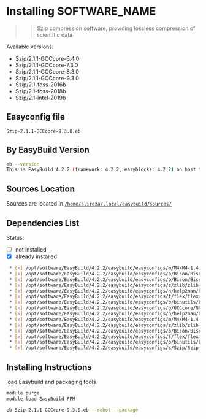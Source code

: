 # Installing SOFTWARE_NAME

>> Szip compression software, providing lossless compression of scientific data

Available versions:

* Szip/2.1.1-GCCcore-6.4.0
* Szip/2.1.1-GCCcore-7.3.0
* Szip/2.1.1-GCCcore-8.3.0
* Szip/2.1.1-GCCcore-9.3.0
* Szip/2.1-foss-2016b
* Szip/2.1-foss-2018b
* Szip/2.1-intel-2019b

## Easyconfig file

`Szip-2.1.1-GCCcore-9.3.0.eb`

## By EasyBuild Version

```bash
eb --version
This is EasyBuild 4.2.2 (framework: 4.2.2, easyblocks: 4.2.2) on host test1.nhpcc.iut.
```

## Sources Location

Sources are located in [`/home/alireza/.local/easybuild/sources/`](sftp://alireza@172.16.189.18/home/alireza/.local/easybuild)

## Dependencies List

Status:

* [ ] not installed
* [X] already installed

```bash
 * [x] /opt/software/EasyBuild/4.2.2/easybuild/easyconfigs/m/M4/M4-1.4.18.eb (module: M4/1.4.18)
 * [x] /opt/software/EasyBuild/4.2.2/easybuild/easyconfigs/b/Bison/Bison-3.5.3.eb (module: Bison/3.5.3)
 * [x] /opt/software/EasyBuild/4.2.2/easybuild/easyconfigs/b/Bison/Bison-3.3.2.eb (module: Bison/3.3.2)
 * [x] /opt/software/EasyBuild/4.2.2/easybuild/easyconfigs/z/zlib/zlib-1.2.11.eb (module: zlib/1.2.11)
 * [x] /opt/software/EasyBuild/4.2.2/easybuild/easyconfigs/h/help2man/help2man-1.47.4.eb (module: help2man/1.47.4)
 * [x] /opt/software/EasyBuild/4.2.2/easybuild/easyconfigs/f/flex/flex-2.6.4.eb (module: flex/2.6.4)
 * [x] /opt/software/EasyBuild/4.2.2/easybuild/easyconfigs/b/binutils/binutils-2.34.eb (module: binutils/2.34)
 * [x] /opt/software/EasyBuild/4.2.2/easybuild/easyconfigs/g/GCCcore/GCCcore-9.3.0.eb (module: GCCcore/9.3.0)
 * [x] /opt/software/EasyBuild/4.2.2/easybuild/easyconfigs/h/help2man/help2man-1.47.12-GCCcore-9.3.0.eb (module: help2man/1.47.12-GCCcore-9.3.0)
 * [x] /opt/software/EasyBuild/4.2.2/easybuild/easyconfigs/m/M4/M4-1.4.18-GCCcore-9.3.0.eb (module: M4/1.4.18-GCCcore-9.3.0)
 * [x] /opt/software/EasyBuild/4.2.2/easybuild/easyconfigs/z/zlib/zlib-1.2.11-GCCcore-9.3.0.eb (module: zlib/1.2.11-GCCcore-9.3.0)
 * [x] /opt/software/EasyBuild/4.2.2/easybuild/easyconfigs/b/Bison/Bison-3.5.3-GCCcore-9.3.0.eb (module: Bison/3.5.3-GCCcore-9.3.0)
 * [x] /opt/software/EasyBuild/4.2.2/easybuild/easyconfigs/f/flex/flex-2.6.4-GCCcore-9.3.0.eb (module: flex/2.6.4-GCCcore-9.3.0)
 * [x] /opt/software/EasyBuild/4.2.2/easybuild/easyconfigs/b/binutils/binutils-2.34-GCCcore-9.3.0.eb (module: binutils/2.34-GCCcore-9.3.0)
 * [x] /opt/software/EasyBuild/4.2.2/easybuild/easyconfigs/s/Szip/Szip-2.1.1-GCCcore-9.3.0.eb (module: Szip/2.1.1-GCCcore-9.3.0)
```

## Installing Instructions

load Easybuild and packaging tools

```bash
module purge
module load EasyBuild FPM

eb Szip-2.1.1-GCCcore-9.3.0.eb --robot --package
```
